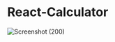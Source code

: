 # React-Calculator

![Screenshot (200)](https://user-images.githubusercontent.com/63577860/137637345-226913a1-4745-411c-a651-ec7ecfb784f4.png)

